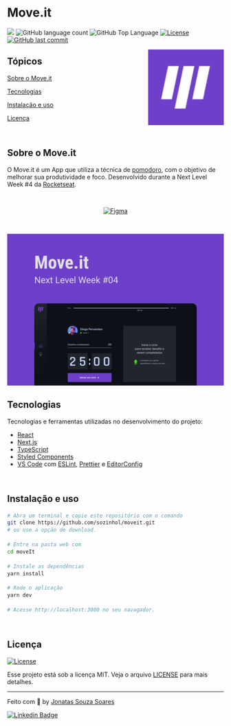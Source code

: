 # Move.it

<p>
  <img src="https://img.shields.io/badge/made%20by-JONATAS%20SOUZA%20SOARES-6E40C9?style=flat-square">
  <img alt="GitHub language count" src="https://img.shields.io/github/languages/count/sozinhol/moveit?color=6E40C9&style=flat-square">
  <img alt="GitHub Top Language" src="https://img.shields.io/github/languages/top/sozinhol/moveit?color=6E40C9&style=flat-square">
  <a href="https://opensource.org/licenses/MIT">
    <img alt="License" src="https://img.shields.io/badge/license-MIT-6E40C9?style=flat-square">
  </a>
  <a href="https://github.com/sozinhol/moveit/commits/main">
    <img alt="GitHub last commit" src="https://img.shields.io/github/last-commit/jonatas/moveit?color=6E40C9&style=flat-square">
  </a>
</p>

<img align="right" src="github/icon.svg" width="35%" alt="Move.it">

## Tópicos 

[Sobre o Move.it](#sobre-o-move.it)

[Tecnologias](#tecnologias)

[Instalação e uso](#instalação-e-uso)

[Licença](#licença)

<br>

## Sobre o Move.it

O Move.it é um App que utiliza a técnica de [pomodoro](https://pt.wikipedia.org/wiki/T%C3%A9cnica_pomodoro), com o objetivo de melhorar sua produtividade e foco. Desenvolvido durante a Next Level Week #4 da [Rocketseat](https://rocketseat.com.br/).

<br>

<p align="center">
  <a href="https://www.figma.com/file/n9J6604nMGB7Cgt2vEVtWb/Move.it-1.0-Dark-Mode">
    <img alt="Figma" src="https://img.shields.io/badge/figma%20-%236E40C9.svg?&style=for-the-badge&logo=figma&logoColor=white"/>
  </a>
</p>

<br>

<p align="center">
  <img src="github/cover.png" alt="Página inicial">
</p>

## Tecnologias

Tecnologias e ferramentas utilizadas no desenvolvimento do projeto:

- [React](https://reactjs.org/)
- [Next.js](https://nextjs.org/)
- [TypeScript](https://www.typescriptlang.org/)
- [Styled Components](https://styled-components.com/)
- [VS Code](https://code.visualstudio.com/) com [ESLint](https://eslint.org/), [Prettier](https://prettier.io/) e [EditorConfig](https://editorconfig.org/)

<br>

## Instalação e uso

```bash
# Abra um terminal e copie este repositório com o comando
git clone https://github.com/sozinhol/moveit.git
# ou use a opção de download.

# Entre na pasta web com 
cd moveIt

# Instale as dependências
yarn install

# Rode o aplicação
yarn dev

# Acesse http://localhost:3000 no seu navagador.
```

<br>


## Licença
<a href="https://opensource.org/licenses/MIT">
    <img alt="License" src="https://img.shields.io/badge/license-MIT-6E40C9?style=flat-square">
</a>

<br>

Esse projeto está sob a licença MIT. Veja o arquivo [LICENSE](/LICENSE) para mais detalhes.

---

Feito com :purple_heart: by [Jonatas Souza Soares](https://github.com/sozinhol)

[![Linkedin Badge](https://img.shields.io/badge/-Jonatas%20Souza%20Soares-6E40C9?style=flat-square&logo=Linkedin&logoColor=white&link=https://www.linkedin.com/in/j%C3%B4natas-souza-soares-02b5b019b/)](https://www.linkedin.com/in/j%C3%B4natas-souza-soares-02b5b019b/)
